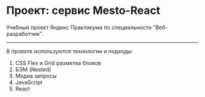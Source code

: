 # Проект: сервис Mesto-React

Учебный проект Яндекс Практикума по специальности "Веб-разработчик".

---

В проекте используются технологии и подходы:
1. CSS Flex и Grid разметка блоков
2. БЭМ (Nested)
3. Медиа запросы
4. JavaScript
5. React
